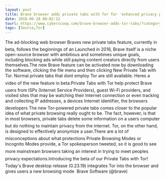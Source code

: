 ```yaml
---
layout: post
title: Brave browser adds private tabs with Tor for 'enhanced privacy protection'
date: 2018-06-28 00:02:12
tourl: https://www.cyberscoop.com/brave-browser-adds-tor-tabs/?category_news=technology
tags: [Source,Tor]
---
```

The ad-blocking web browser Braves new private tabs feature, currently in beta, follows the beginnings of an Launched in 2016, Brave itself is a niche open-source browser with ambitious and sometimes unique goals, including blocking ads while still paying content creators directly from users themselves.The new Brave feature can be activated now by downloading the software, clicking the file menu and then clicking New Private Tab with Tor. Normal private tabs that dont employ Tor are still available. Heres a video of the new feature in beta:Private Tabs with Tor help protect Brave users from ISPs (Internet Service Providers), guest Wi-Fi providers, and visited sites that may be watching their Internet connection or even tracking and collecting IP addresses, a devices Internet identifier, the browsers developers The new Tor-powered private tabs comes closer to the popular idea of what private browsing really ought to be. The fact, however, is that in most browsers, private tabs delete some information on a users computer but do nothing to maintain privacy from the internet. Tor, on the other hand, is designed to effectively anonymize a user.There are a lot of misconceptions about what protections Private Browsing Modes or Incognito Modes provide, a Tor spokesperson tweeted, so it is good to see more mainstream browsers taking an interest in trying to meet peoples privacy expectations.Introducing the beta of our Private Tabs with Tor! Today's Brave desktop release (0.23.19) integrates Tor into the browser and gives users a new browsing mode  Brave Software (@brave) 